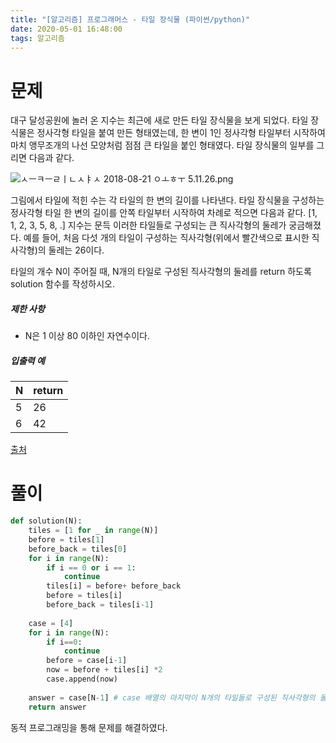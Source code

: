 ```yaml
---
title: "[알고리즘] 프로그래머스 - 타일 장식물 (파이썬/python)"
date: 2020-05-01 16:48:00
tags: 알고리즘
---
```


# 문제

대구 달성공원에 놀러 온 지수는 최근에 새로 만든 타일 장식물을 보게 되었다. 타일 장식물은 정사각형 타일을 붙여 만든 형태였는데, 한 변이 1인 정사각형 타일부터 시작하여 마치 앵무조개의 나선 모양처럼 점점 큰 타일을 붙인 형태였다. 타일 장식물의 일부를 그리면 다음과 같다.

![ㅅㅡㅋㅡㄹㅣㄴㅅㅑㅅ 2018-08-21 ㅇㅗㅎㅜ 5.11.26.png](https://grepp-programmers.s3.amazonaws.com/files/production/3e31bedd54/fcc48066-e72f-45c8-af03-e4360b58b589.png)

그림에서 타일에 적힌 수는 각 타일의 한 변의 길이를 나타낸다. 타일 장식물을 구성하는 정사각형 타일 한 변의 길이를 안쪽 타일부터 시작하여 차례로 적으면 다음과 같다.
[1, 1, 2, 3, 5, 8, .]
지수는 문득 이러한 타일들로 구성되는 큰 직사각형의 둘레가 궁금해졌다. 예를 들어, 처음 다섯 개의 타일이 구성하는 직사각형(위에서 빨간색으로 표시한 직사각형)의 둘레는 26이다.

타일의 개수 N이 주어질 때, N개의 타일로 구성된 직사각형의 둘레를 return 하도록 solution 함수를 작성하시오.

##### 제한 사항

- N은 1 이상 80 이하인 자연수이다.

##### 입출력 예

| N    | return |
| ---- | ------ |
| 5    | 26     |
| 6    | 42     |

[출처](https://www.digitalculture.or.kr/koi/selectOlymPiadDissentList.do)



# 풀이

```python
def solution(N):
    tiles = [1 for _ in range(N)]
    before = tiles[1]
    before_back = tiles[0] 
    for i in range(N):
        if i == 0 or i == 1:
            continue
        tiles[i] = before+ before_back
        before = tiles[i]
        before_back = tiles[i-1] 
    
    case = [4]
    for i in range(N):
        if i==0:
            continue
        before = case[i-1]
        now = before + tiles[i] *2  
        case.append(now)
    
    answer = case[N-1] # case 배열의 마지막이 N개의 타일들로 구성된 직사각형의 둘레
    return answer
```



동적 프로그래밍을 통해 문제를 해결하였다.